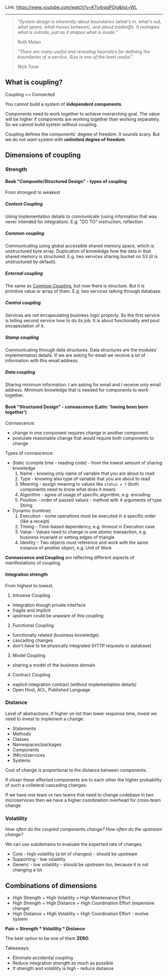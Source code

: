 Link: https://www.youtube.com/watch?v=KTy4rqgPOjg&list=WL

---

> _"System design is inherently about boundaries (what's in, what's out, what spans, what moves between), and about
tradeoffs. It reshapes what is outside, just as it shapes what is inside."_
>
> Ruth Malan

> _"There are many useful and revealing heuristics for defining the boundaries of a service. Size is one of the least
> useful."_
>
> Nick Tune

## What is coupling?

Coupling == Connected

You cannot build a system of **independent components**.

Components need to work together to achieve overarching goal. The value will be higher if components are working
together than working separately. So we cannot build system without coupling.

Coupling defines the components' degree of freedom. It sounds scary. But we do not want system with **unlimited degree
of freedom**.

## Dimensions of coupling

### Strength

#### Book "Composite/Structured Design" - types of coupling

From strongest to weakest

##### Content Coupling

Using implementation details to communicate (using information that was never intended for
integration). E.g. "GO TO" instruction, reflection

##### Common coupling

Communicating using global accessible shared memory space, which is unstructured byte array. Duplication of knowledge
how the data in that shared memory is structured. E.g. two services sharing bucket on S3 (it is unstructured by
default).

##### External coupling

The same as [Common Coupling](#common-coupling), but now there is structure. But it is primitive value or array of them.
E.g. two services talking through database.

##### Control coupling

Services are not encapsulating business logic properly. So the first service is telling second service how to do its
job. It is about functionality and pout encapsulation of it.

##### Stamp coupling

Communicating through data structures. Data structures are the modules' implementation details. If we are asking for
email we receive a lot of information with this email address.

##### Data coupling

Sharing minimum information. I am asking for email and I receive only email address. Minimum knowledge that is needed
for components to work together.

#### Book "Structured Design" - connascence (Latin: 'having been born together')

Connascence:

- change in one component requires change in another component
- postulate reasonable change that would require both components to change

Types of connascence:

- Static (compile time - reading code) - from the lowest amount of sharing knowledge
    1. Name - knowing only name of variable that you are about to read
    2. Type - knowing also type of variable that you are about to read
    3. Meaning - assign meaning to values like `status = 7` (both components need to know what does it mean)
    4. Algorithm - agree of usage of specific algorithm, e.g. encoding
    5. Position - order of passed values - method with 4 arguments of type String
- Dynamic (runtime)
    1. Execution - some operations must be executed in a specific order (like a receipt)
    2. Timing - Time-based dependency, e.g. timeout in Execution case
    3. Value - Values need to change in one atomic transaction, e.g. business invariant or setting edges of triangle
    4. Identity - Two objects must reference and work with the same instance of another object, e.g. Unit of Work

**Connascence and Coupling** are reflecting different aspects of manifestations of coupling.

#### Integration strength

From highest to lowest;

1. Intrusive Coupling

- integration though private interface
- fragile and implicit
- upstream could be unaware of this coupling

2. Functional Coupling

- functionally related (business knowledge)
- cascading changes
- don't have to be physically integrated (HTTP requests or database)

3. Model Coupling

- sharing a model of the business domain

4. Contract Coupling

- explicit integration contract (without implementation details)
- Open Host, ACL, Published Language

### Distance

Level of abstractions. If higher on list than lower response time, invest we need to invest to implement a change:

- Statements
- Methods
- Classes
- Namespaces/packages
- Components
- (Micro)services
- Systems

Cost of change is proportional to the distance between components.

If closer these affected components are to each other the higher probability of such a collateral cascading changes.

If we have one team vs two teams that need to change codebase in two microservices then we have a higher coordination
overhead for cross-team change.

### Volatility

_How often do the coupled components change?_
_How often do the upstream change?_

We can use subdomains to evaluate the expected rate of changes.

- Core - high volatility (a lot of changes) - should be upstream
- Supporting - low volatility
- Generic - low volatility - should be upstream too, because it is not changing a lot

## Combinations of dimensions

- High Strength + High Volatility = High Maintenance Effort
- High Strength + High Distance = High Coordination Effort (expensive change)
- High Distance + High Volatility = High Coordination Effort - evolve system

**Pain = Strength * Volatility * Distance**

The best option to be one of them **ZERO**.

Takeaways:

- Eliminate accidental coupling
- Reduce integration strength as much as possible
- If strength and volatility is high - reduce distance

